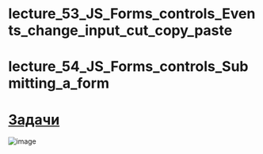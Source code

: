 # lecture_53_JS_Forms_controls_Events_change_input_cut_copy_paste  
# lecture_54_JS_Forms_controls_Submitting_a_form  

#  [Задачи ](https://github.com/schoolteacherMP/lecture_53_JS_Forms_controls_Events_change_input_cut_copy_paste/blob/main/tasks.md)  

![image](https://user-images.githubusercontent.com/113675674/226163452-b126343b-58d1-4691-8a1a-4bdcde72ebcd.png)  



